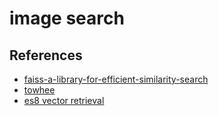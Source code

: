 # image search




## References
- [faiss-a-library-for-efficient-similarity-search](https://engineering.fb.com/2017/03/29/data-infrastructure/faiss-a-library-for-efficient-similarity-search/)
- [towhee](https://docs.towhee.io/Getting%20Started/quick-start/)
- [es8 vector retrieval](https://www.elastic.co/blog/introducing-approximate-nearest-neighbor-search-in-elasticsearch-8-0)